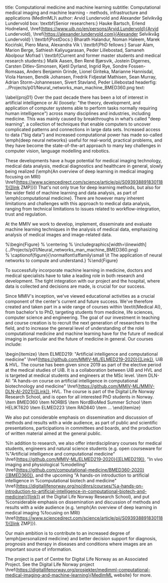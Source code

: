 title: Computational medicine and machine learning
subtitle: Computational medical imaging and machine learning - methods, infrastructure and applications (MedImML)\\
author: Arvid Lundervold and Alexander Selvikvåg Lundervold
box: \textbf{Senior researchers:} Hauke Bartsch, Erlend Hodneland, \href{https://www.uib.no/en/persons/Arvid.Lundervold}{Arvid Lundervold}, \href{https://alexander.lundervold.com}{Alexander Selvikvåg Lundervold} \\ \textbf{PostDocs:} Bharath Halandur, Noman Haleem, Marek Kociński, Piero Mana, Alexandra Vik \\ \textbf{PhD fellows:}  Saruar Alam, Marion Berge, Sathiesh Kaliyugarasan, Peder Lillebostad, Samaneh Abolpour Mofrad \\ \textbf{Current and former master students and medical research students:} Malik Aasen, Ben René Bjørsvik, Jostein Digernes, Carsten Ditlev-Simonsen, Kjetil Dyrland, Ingrid Rye, Sondre Fossen-Romsaas, Anders Benjamin Grinde, Lionel Giriteka, Marianne Hannisdal, Viola Hansen, Bendik Johansen, Fredrik Fidjestøl Mathisen, Sean Murray, Adrian Storm-Johannessen, Sivert Stavland, Peder Lillebostad
headerfig: ../Projects/p01/Neural_networks_man_machine_BMED360.png
text:

\label{proj01}
Over the past decade there has been a lot of interest in artificial intelligence or AI (loosely: "the theory, development, and application of computer systems able to perform tasks normally requiring human intelligence") across many disciplines and industries, including medicine. This was mainly caused by breakthroughs in what’s called "deep learning", a collection of techniques that enable computers to uncover complicated patterns and connections in large data sets. Increased access to data ("big data") and increased computational power has made so-called \emph{deep neural networks} useful for real-world, practical problems, and they have become the state-of-the-art approach to many key challenges in computer vision, language modelling and robotics.

These developments have a huge potential for medical imaging technology, medical data analysis, medical diagnostics and healthcare in general, slowly being realized (\emph{An overview of deep learning in medical imaging focusing on MRI} \href{https://www.sciencedirect.com/science/article/pii/S0939388918301181}{[link ZMP]})) That's not only true for deep learning methods, but also for the wider field of machine learning and data analysis, as part of \emph{computational medicine}. There are however many inherent limitations and challenges with this approach to medical data analysis, ranging from technical limitations to issues related to workflow-integration, trust and regulation. 

At the MMIV we work to develop, implement, disseminate and evaluate machine learning techniques in the analysis of medical data, emphasizing analysis of medical images and image-related data.

%\begin{Figure}
%    \centering
%    \includegraphics[width=\linewidth]{../Projects/p01/Neural_networks_man_machine_BMED360.png}  
%    \captionof{figure}{\normalfont\sffamily\small \it The application of neural networks to compute and understand.}
%\end{Figure}

To successfully incorporate machine learning in medicine, doctors and medical specialists have to take a leading role in both research and development. The tight integration with our project and the hospital, where data is collected and decisions are made, is crucial for our success. 

Since MMIV's inception, we've viewed educational activities as a crucial component of the center's current and future success. We've therefore created and taken part in a wide range of courses within \textit{Medical AI}, from bachelor's to PhD, targeting students from medicine, life sciences, computer science and engineering. The goal of our investment in teaching and course creation is to recruit the next generation of researchers to the field, and to increase the general level of understanding of the rolel computational medicine and machine learning have for the future of medical imaging in particular and the future of medicine in general. Our courses include: 

\begin{itemize}
\item ELMED219: "Artificial intelligence and computational medicine" \href{https://github.com/MMIV-ML/ELMED219-2020}{[Link]}, UiB \& HVL. The course has been given since 2019 as part of the elective period at the medical studies of UiB. It is a collaboration between UiB and HVL and is targeted at medical students and engineers at the MSc level. 
\item DLN-AI: "A hands-on course on artificial intelligence in computational biotechnology and medicine" \href{https://github.com/MMIV-ML/MMIV-DLN-AI-2021}{[Link]}, HVL. The course is part of the Digital Life Norway Research School, and is open for all interested PhD students in Norway.
\item BMED360
\item NORBIS
\item NordBioMed Summer School
\item HELIKT620
\item ELMED223
\item RAD840
\item ...
\end{itemize}

We also put considerable emphasis on dissemination and discussion of methods and results with a wide audience, as part of public and scientific presentations, participations in committees and boards, and the production of written material aimed at the general public. 


%In addition to research, we also offer interdisciplinary courses for medical students, engineers and natural science students (e.g. open courseware for %"Artificial intelligence and computational medicine" \href{https://github.com/MMIV-ML/ELMED219-2020}{[ELMED219]}, "In vivo imaging and physiological %modelling" \href{https://github.com/computational-medicine/BMED360-2020}{[BMED360]}, and the upcoming "A hands-on introduction to artificial intelligence in %computational biotech and medicine" \href{https://digitallifenorway.org/no/dlnrs/courses/%a-hands-on-introduction-to-artificial-intelligence-in-computational-biotech-and-medicine}{[link]} at the Digital Life Norway Research School), and put %considerable emphasis on dissemination and discussion of methods and results with a wide audience (e.g. \emph{An overview of deep learning in medical imaging %focusing on MRI} \href{https://www.sciencedirect.com/science/article/pii/S0939388918301181}{[link ZMP]}).

Our main ambition is to contribute to an increased degree of \emph{personalized medicine} and better decision support for diagnosis, prognosis and therapy in diseases and conditions where images are an important source of information.

The project is part of Centre for Digital Life Norway as an Associated Project. See the Digital Life Norway project \href{https://digitallifenorway.org/prosjekter/medimml-computational-medical-imaging-and-machine-learning}{MedImML website} for more.

